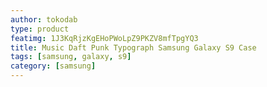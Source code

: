 ```yaml
---
author: tokodab
type: product
featimg: 1J3KqRjzKgEHoPWoLpZ9PKZV8mfTpgYQ3
title: Music Daft Punk Typograph Samsung Galaxy S9 Case
tags: [samsung, galaxy, s9]
category: [samsung]
---
```

